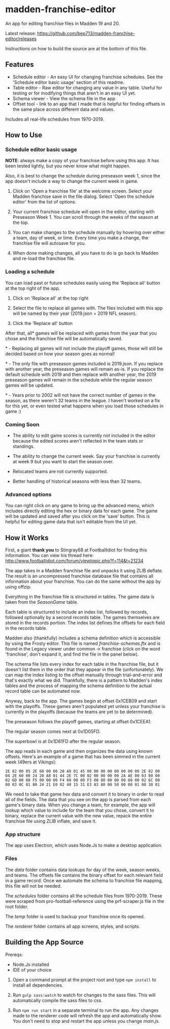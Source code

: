 # madden-franchise-editor

An app for editing franchise files in Madden 19 and 20. 

Latest release: https://github.com/bep713/madden-franchise-editor/releases 

Instructions on how to build the source are at the bottom of this file.

## Features
- Schedule editor - An easy UI for changing franchise schedules. See the 'Schedule editor basic usage' section of this readme.
- Table editor - Raw editor for changing any value in any table. Useful for testing or for modifying things that aren't in an easy UI yet.
- Schema viewer - View the schema file in the app
- Offset tool - link to an app that I made that is helpful for finding offsets in the same place across different data and values.

Includes all real-life schedules from 1970-2019.

## How to Use

### Schedule editor basic usage
**NOTE**: always make a copy of your franchise before using this app. It has been tested lightly, but you never know what might happen.

Also, it is best to change the schedule during preseason week 1, since the app doesn't include a way to change the current week in game.

1. Click on 'Open a franchise file' at the welcome screen. Select your Madden franchise save in the file dialog. Select 'Open the schedule editor' from the list of options.

1. Your current franchise schedule will open in the editor, starting with Preseason Week 1. You can scroll through the weeks of the season at the top.

1. You can make changes to the schedule manually by hovering over either a team, day of week, or time. Every time you make a change, the franchise file will autosave for you.

1. When done making changes, all you have to do is go back to Madden and re-load the franchise file.

### Loading a schedule
You can load past or future schedules easily using the 'Replace all' button at the top right of the app.

1. Click on 'Replace all' at the top right

1. Select the file to replace all games with. The files included with this app will be named by their year (2019.json = 2019 NFL season).

1. Click the 'Replace all' button

After that, all* games will be replaced with games from the year that you chose and the franchise file will be automatically saved.

\* - Replacing all games will not include the playoff games, those will still be decided based on how your season goes as normal!

\* - The only file with preseason games included is 2019.json. If you replace with another year, the preseason games will remain as-is. If you replace the default schedule with 2019 and then replace with another year, the 2019 preseason games will remain in the schedule while the regular season games will be updated.

\* - Years prior to 2002 will not have the correct number of games in the season, as there weren't 32 teams in the league. I haven't worked on a fix for this yet, or even tested what happens when you load those schedules in game :)

### Coming Soon
- The ability to edit game scores is currently not included in the editor because the edited scores aren't reflected in the team stats or standings.

- The ability to change the current week. Say your franchise is currently at week 9 but you want to start the season over.

- Relocated teams are not currently supported.

- Better handling of historical seasons with less than 32 teams.

### Advanced options
You can right click on any game to bring up the advanced menu, which includes directly editing the hex or binary data for each game. The game will be updated and saved after you click on the 'save' button. This is helpful for editing game data that isn't editable from the UI yet.

## How it Works
First, a giant **thank you** to Stingray68 at FootballIdiot for finding this information. You can view his thread here: http://www.footballidiot.com/forum/viewtopic.php?f=114&t=21234

The app takes in a Madden franchise file and unpacks it using ZLIB deflate. The result is an uncompressed franchise database file that contains all information about your franchise. You can do the same without the app by using offzip.

Everything in the franchise file is structured in tables. The game data is taken from the *SeasonGame* table.

Each table is structured to include an index list, followed by records, followed optionally by a second records table. The games themselves are stored in the records portion. The index list defines the offsets for each field in the records table.

Madden also (thankfully) includes a schema definition which is accessible by using the Frosty editor. This file is named *franchise-schemas.ftx* and is found in the Legacy viewer under common -> franchise (click on the word 'franchise', don't expand it, and find the file in the panel below).

The schema file lists every index for each table in the franchise file, but it doesn't list them in the order that they appear in the file (unfortunately). We can map the index listing to the offset manually through trial-and-error and that's exactly what we did. Thankfully, there is a pattern to Madden's index tables and the process of mapping the schema definition to the actual record table can be automated now.

Anyway, back to the app. The games begin at offset 0x1CEB09 and start with the playoffs. These games aren't populated yet unless your franchise is currently in the playoffs (because the teams are yet to be determined). 

The preseason follows the playoff games, starting at offset 0x1CEEA1.

The regular season comes next at 0x1D05FD.

The superbowl is at 0x1D61FD after the regular season.

The app reads in each game and then organizes the data using known offsets. Here's an example of a game that has been simmed in the current week (49ers at Vikings):

    2E 82 00 05 2E 60 00 00 20 A8 01 45 00 00 00 00 00 00 00 00 2E 82 00 04 2E 60 00 24 20 A8 01 44 2E 7C 00 02 00 00 00 00 2A AE 00 03 80 00 02 6D 00 00 F5 00 00 00 F4 00 00 00 F3 00 80 00 00 00 80 00 02 6C 00 00 03 0C 81 80 24 21 E0 02 40 15 31 E3 83 80 00 50 00 00 01 00 30 01

We need to take that game hex data and convert it to binary in order to read all of the fields. The data that you see on the app is parsed from each game's binary data. When you change a team, for example, the app will lookup which value to include for the team that you chose, convert it to binary, replace the current value with the new value, repack the entire franchise file using ZLIB inflate, and save it.

### App structure
The app uses Electron, which uses Node.Js to make a desktop application.

### Files
The *data* folder contains data lookups for day of the week, season weeks, and teams. The offsets file contains the binary offset for each relevant field in a game record. Once we automate the schema to franchise file mapping, this file will not be needed.

The *schedules* folder contains all the schedule files from 1970-2019. These were scraped from pro-football-reference using the prf-scraper.js file in the root folder.

The *temp* folder is used to backup your franchise once its opened.

The *renderer* folder contains all app screens, styles, and scripts.

## Building the App Source
Prereqs:
- Node.Js installed
- IDE of your choice

1. Open a command prompt at the project root and type `npm install` to install all dependencies.

1. Run `gulp sass:watch` to watch for changes to the sass files. This will automatically compile the sass files to css.

1. Run `npm run start` in a separate terminal to run the app. Any changes made to the renderer code will refresh the app and automatically show. You don't need to stop and restart the app unless you change *main.js*.
